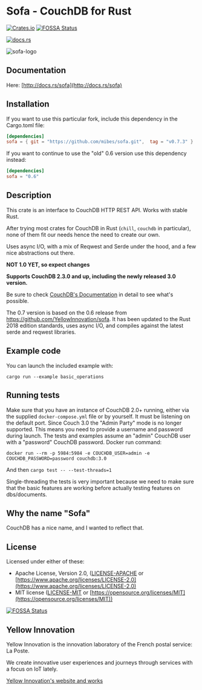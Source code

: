 # Sofa - CouchDB for Rust

[![Crates.io](https://img.shields.io/crates/v/sofa.svg)](https://crates.io/crates/sofa)
[![FOSSA Status](https://app.fossa.io/api/projects/git%2Bgithub.com%2FYellowInnovation%2Fsofa.svg?type=shield)](https://app.fossa.io/projects/git%2Bgithub.com%2FYellowInnovation%2Fsofa?ref=badge_shield)

[![docs.rs](https://docs.rs/sofa/badge.svg)](https://docs.rs/sofa)

![sofa-logo](https://raw.githubusercontent.com/mibes/sofa/master/docs/logo-sofa.png "Logo Sofa")

## Documentation

Here: [http://docs.rs/sofa](http://docs.rs/sofa)

## Installation

If you want to use this particular fork, include this dependency in the Cargo.toml file:
```toml
[dependencies]
sofa = { git = "https://github.com/mibes/sofa.git",  tag = "v0.7.3" }
```

If you want to continue to use the "old" 0.6 version use this dependency instead:
```toml
[dependencies]
sofa = "0.6"
```

## Description

This crate is an interface to CouchDB HTTP REST API. Works with stable Rust.

After trying most crates for CouchDB in Rust (`chill`, `couchdb` in particular), none of them fit our needs hence the need to create our own.

Uses async I/O, with a mix of Reqwest and Serde under the hood, and a few nice abstractions out there.

**NOT 1.0 YET, so expect changes**

**Supports CouchDB 2.3.0 and up, including the newly released 3.0 version.**

Be sure to check [CouchDB's Documentation](http://docs.couchdb.org/en/latest/index.html) in detail to see what's possible.

The 0.7 version is based on the 0.6 release from https://github.com/YellowInnovation/sofa.
It has been updated to the Rust 2018 edition standards, uses async I/O, and compiles against the latest serde and 
reqwest libraries.

## Example code

You can launch the included example with:
```shell script
cargo run --example basic_operations
```

## Running tests

Make sure that you have an instance of CouchDB 2.0+ running, either via the supplied `docker-compose.yml` file or by yourself. It must be listening on the default port.
Since Couch 3.0 the "Admin Party" mode is no longer supported. This means you need to provide a username and password during launch. 
The tests and examples assume an "admin" CouchDB user with a "password" CouchDB password. Docker run command:

```shell script
docker run --rm -p 5984:5984 -e COUCHDB_USER=admin -e COUCHDB_PASSWORD=password couchdb:3.0
```

And then
`cargo test -- --test-threads=1`

Single-threading the tests is very important because we need to make sure that the basic features are working before actually testing features on dbs/documents.

## Why the name "Sofa"

CouchDB has a nice name, and I wanted to reflect that.

## License

Licensed under either of these:

* Apache License, Version 2.0, ([LICENSE-APACHE](LICENSE-APACHE) or
   [https://www.apache.org/licenses/LICENSE-2.0](https://www.apache.org/licenses/LICENSE-2.0)
* MIT license ([LICENSE-MIT](LICENSE-MIT) or
   [https://opensource.org/licenses/MIT](https://opensource.org/licenses/MIT))


[![FOSSA Status](https://app.fossa.io/api/projects/git%2Bgithub.com%2FYellowInnovation%2Fsofa.svg?type=large)](https://app.fossa.io/projects/git%2Bgithub.com%2FYellowInnovation%2Fsofa?ref=badge_large)

## Yellow Innovation

Yellow Innovation is the innovation laboratory of the French postal service: La Poste.

We create innovative user experiences and journeys through services with a focus on IoT lately.

[Yellow Innovation's website and works](http://yellowinnovation.fr/en/)